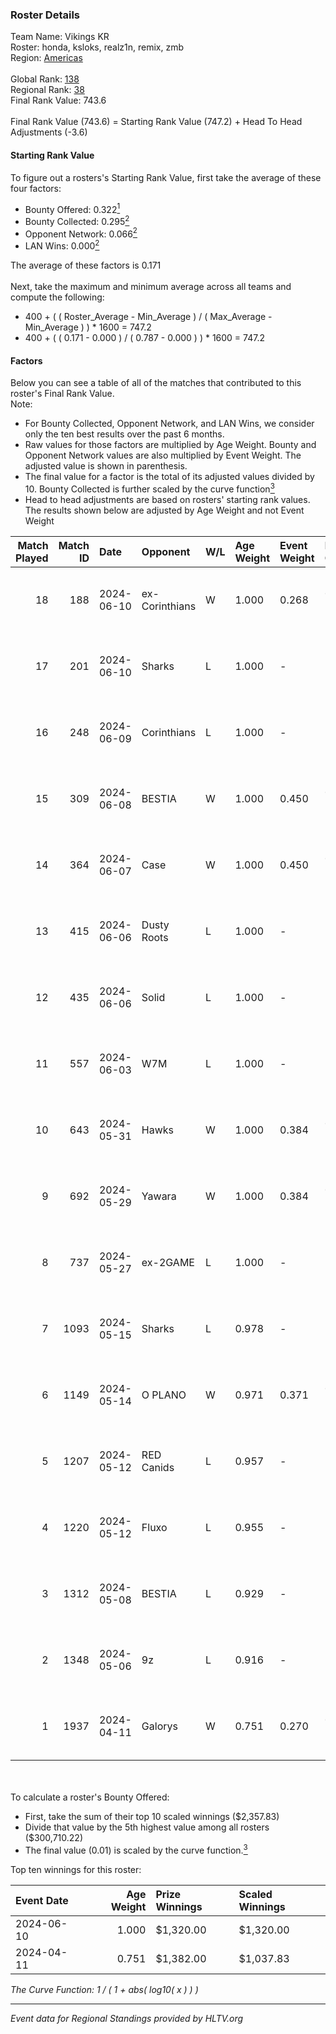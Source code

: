 ### Roster Details<br />
Team Name: Vikings KR<br />
Roster: honda, ksloks, realz1n, remix, zmb<br />
Region: [Americas]( ../standings_americas.md)<br />
<br />
Global Rank: [138](../standings_global.md)<br />
Regional Rank: [38]( ../standings_americas.md)<br />
Final Rank Value:  743.6<br />
<br />
Final Rank Value (743.6) = Starting Rank Value (747.2) + Head To Head Adjustments (-3.6)<br />

#### Starting Rank Value<br />
To figure out a rosters's Starting Rank Value, first take the average of these four factors:<br />
- Bounty Offered: 0.322[<sup>1</sup>](#table2)
- Bounty Collected: 0.295[<sup>2</sup>](#table1)
- Opponent Network: 0.066[<sup>2</sup>](#table1)
- LAN Wins: 0.000[<sup>2</sup>](#table1)

The average of these factors is 0.171<br />
<br />
Next, take the maximum and minimum average across all teams and compute the following:<br />
- 400 + ( ( Roster_Average - Min_Average ) / ( Max_Average - Min_Average ) ) * 1600 = 747.2
- 400 + ( ( 0.171 - 0.000 ) / ( 0.787 - 0.000 ) ) * 1600 = 747.2


#### Factors<br />
Below you can see a table of all of the matches that contributed to this roster's Final Rank Value.<br />
Note:<br />

- For Bounty Collected, Opponent Network, and LAN Wins, we consider only the ten best results over the past 6 months.
- Raw values for those factors are multiplied by Age Weight. Bounty and Opponent Network values are also multiplied by Event Weight. The adjusted value is shown in parenthesis.
- The final value for a factor is the total of its adjusted values divided by 10. Bounty Collected is further scaled by the curve function[<sup>3</sup>](#curveFunction)
- Head to head adjustments are based on rosters' starting rank values. The results shown below are adjusted by Age Weight and not Event Weight
<span id="table1"></span><br />


| Match Played | Match ID | Date       | Opponent       | W/L | Age Weight | Event Weight | Bounty Collected | Opponent Network | LAN Wins  | H2H Adj. | Roster                             |
| -: | -: | :- | :- | :- | :- | :- | :- | :- | :- | -: | :- |
|           18 |      188 | 2024-06-10 | ex-Corinthians | W   | 1.000      | 0.268        | 0.004 (0.001)    | 0.000 (0.000)    | 0 (0.000) |     7.39 | honda, ksloks, realz1n, remix, zmb |
|           17 |      201 | 2024-06-10 | Sharks         | L   | 1.000      | -            | -                | -                | -         |    -3.92 | honda, ksloks, realz1n, remix, zmb |
|           16 |      248 | 2024-06-09 | Corinthians    | L   | 1.000      | -            | -                | -                | -         |   -16.74 | honda, ksloks, realz1n, remix, zmb |
|           15 |      309 | 2024-06-08 | BESTIA         | W   | 1.000      | 0.450        | 0.052 (0.023)    | 0.594 (0.268)    | 0 (0.000) |    27.12 | honda, ksloks, realz1n, remix, zmb |
|           14 |      364 | 2024-06-07 | Case           | W   | 1.000      | 0.450        | 0.026 (0.012)    | 0.579 (0.261)    | 0 (0.000) |    20.86 | honda, ksloks, realz1n, remix, zmb |
|           13 |      415 | 2024-06-06 | Dusty Roots    | L   | 1.000      | -            | -                | -                | -         |   -14.74 | honda, ksloks, realz1n, remix, zmb |
|           12 |      435 | 2024-06-06 | Solid          | L   | 1.000      | -            | -                | -                | -         |    -8.57 | honda, ksloks, realz1n, remix, zmb |
|           11 |      557 | 2024-06-03 | W7M            | L   | 1.000      | -            | -                | -                | -         |   -15.21 | honda, ksloks, realz1n, remix, zmb |
|           10 |      643 | 2024-05-31 | Hawks          | W   | 1.000      | 0.384        | 0.000 (0.000)    | 0.036 (0.014)    | 0 (0.000) |     8.22 | honda, ksloks, realz1n, remix, zmb |
|            9 |      692 | 2024-05-29 | Yawara         | W   | 1.000      | 0.384        | 0.000 (0.000)    | 0.020 (0.008)    | 0 (0.000) |     6.37 | honda, ksloks, realz1n, remix, zmb |
|            8 |      737 | 2024-05-27 | ex-2GAME       | L   | 1.000      | -            | -                | -                | -         |   -16.92 | honda, ksloks, realz1n, remix, zmb |
|            7 |     1093 | 2024-05-15 | Sharks         | L   | 0.978      | -            | -                | -                | -         |    -5.57 | honda, ksloks, realz1n, remix, zmb |
|            6 |     1149 | 2024-05-14 | O PLANO        | W   | 0.971      | 0.371        | 0.000 (0.000)    | 0.028 (0.010)    | 0 (0.000) |     6.98 | honda, ksloks, realz1n, remix, zmb |
|            5 |     1207 | 2024-05-12 | RED Canids     | L   | 0.957      | -            | -                | -                | -         |    -2.63 | honda, ksloks, realz1n, remix, zmb |
|            4 |     1220 | 2024-05-12 | Fluxo          | L   | 0.955      | -            | -                | -                | -         |    -2.97 | honda, ksloks, realz1n, remix, zmb |
|            3 |     1312 | 2024-05-08 | BESTIA         | L   | 0.929      | -            | -                | -                | -         |    -9.04 | honda, JLK, ksloks, realz1n, remix |
|            2 |     1348 | 2024-05-06 | 9z             | L   | 0.916      | -            | -                | -                | -         |    -0.27 | honda, JLK, ksloks, realz1n, remix |
|            1 |     1937 | 2024-04-11 | Galorys        | W   | 0.751      | 0.270        | 0.023 (0.005)    | 0.517 (0.105)    | 0 (0.000) |    16.04 | honda, JLK, ksloks, realz1n, remix |

<br />
<span id="table2"></span><br />
To calculate a roster's Bounty Offered:<br />

- First, take the sum of their top 10 scaled winnings ($2,357.83)
- Divide that value by the 5th highest value among all rosters ($300,710.22)
- The final value (0.01) is scaled by the curve function.[<sup>3</sup>](#curveFunction)

Top ten winnings for this roster:<br />

| Event Date | Age Weight | Prize Winnings | Scaled Winnings |
| :- | -: | :- | :- |
| 2024-06-10 |      1.000 | $1,320.00      | $1,320.00       |
| 2024-04-11 |      0.751 | $1,382.00      | $1,037.83       |


<span id="curveFunction"></span>_The Curve Function: 1 / ( 1 + abs( log10( x ) ) )_<br />

---
_Event data for Regional Standings provided by HLTV.org_<br />
